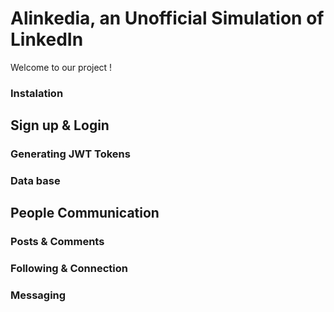 # Alinkedia, an Unofficial Simulation of LinkedIn

Welcome to our project !

### Instalation

## Sign up & Login

### Generating JWT Tokens

### Data base

## People Communication

### Posts & Comments

### Following & Connection

### Messaging
